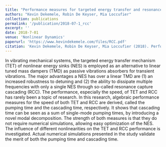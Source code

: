 ```yaml
---
title: "Performance measures for targeted energy transfer and resonance capture cascading in nonlinear energy sinks"
authors: "Kevin Dekemele, Robin De Keyser, Mia Loccufier"
collection: publications
permalink: '/publication/2018-07-1_rcc'
excerpt: ''
date: 2018-7-01
venue: 'Nonlinear Dynamics'
paperurl: 'https://www.kevindekemele.com/files/RCC.pdf'
citation: 'Kevin Dekemele, Robin De Keyser, Mia Loccufier (2018). Performance measures for targeted energy transfer and resonance capture cascading in nonlinear energy sinks. Nonlinear Dynamics, 93, 259-284.'
---
```


In vibrating mechanical systems, the targeted energy transfer mechanism (TET) of nonlinear energy sinks (NES) is employed as an alternative to linear tuned mass dampers (TMD) as passive vibrations absorbers for transient vibrations. The major advantages a NES has over a linear TMD are (1) an increased robustness to detuning and (2) the ability to dissipate multiple frequencies with only a single NES through so-called resonance capture cascading (RCC). The performance, especially the speed, of TET and RCC has rarely been a topic of research. In this research, algebraic performance measures for the speed of both TET and RCC are derived, called the pumping time and the cascading time, respectively. It shows that cascading time can be seen as a sum of single-mode pumping times, by introducing a novel modal decomposition. The strength of both measures is that they do not require numerical simulations, allowing easy optimization of the NES. The influence of different nonlinearities on the TET and RCC performance is investigated. Actual numerical simulations presented in the study validate the merit of both the pumping time and cascading time.